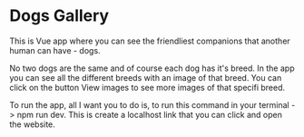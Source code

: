 # Dogs Gallery

This is Vue app where you can see the friendliest companions that another human can have - dogs. 

No two dogs are the same and of course each dog has it's breed. In the app you can see all the different breeds with an image of that breed.
You can click on the button View images to see more images of that specifi breed.

To run the app, all I want you to do is, to run this command in your terminal -> npm run dev. This is create a localhost link that you can click and open the website.

